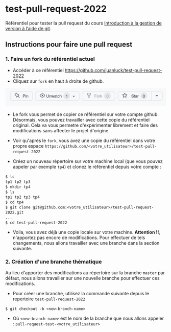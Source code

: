 # test-pull-request-2022

Référentiel pour tester la pull request du cours [Introduction à la gestion de version à l’aide de git](https://juanluck.github.io/Introduction-GIT/).

## Instructions pour faire une pull request 

### 1. Faire un fork du référentiel actuel 

- Accéder à ce référentiel https://github.com/juanluck/test-pull-request-2022
- Cliquez sur `fork` en haut à droite de github. 

![Fork](./images/fork.png)

- Le fork vous permet de copier ce référentiel sur votre compte github. Désormais, vous pouvez travailler avec cette copie du référentiel original. Cela va vous permetre d'expérimenter librement et faire des modifications sans affecter le projet d'origine. 

- Voir qu'après le `fork`, vous avez une copie du référentiel dans votre propre espace `https://github.com/<votre_utilisateur>/test-pull-request-2022`

- Créez un nouveau répertoire sur votre machine local (que vous pouvez appeler par exemple `tp4`) et clonez le référentiel depuis votre compte :

```shell
$ ls
tp1 tp2 tp3 
$ mkdir tp4
$ ls
tp1 tp2 tp3 tp4
$ cd tp4
$ git clone git@github.com:<votre_utilisateur>/test-pull-request-2022.git
...
$ cd test-pull-request-2022
```

- Voila, vous avez déjà une copie locale sur votre machine. **Attention !!**, n'apportez pas encore de modifications. Pour effectuer de tels changements, nous allons travailler avec une branche dans la section suivante. 

### 2. Création d'une branche thématique 

Au lieu d'apporter des modifications au répertoire sur la branche `master` par défaut, nous allons travailler sur une nouvelle branche pour effectuer ces modifications.

- Pour créer une branche, utilisez la commande suivante depuis le repertoire `test-pull-request-2022`

```shell
$ git checkout -b <new-branch-name> 
```
- Où `<new-branch-name>` est le nom de la branche que nous allons appeler : `pull-request-test-<votre_utilisateur> `


